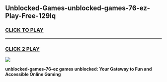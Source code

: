 
## Unblocked-Games-unblocked-games-76-ez-Play-Free-129lq
<h3>
<a href="https://premium76.site?title=unblocked-games-76-ez&ref=21A">CLICK TO PLAY</a></h3>
<hr>

<h3>
<a href="https://premium76.site?title=unblocked-games-76-ez&ref=21A">CLICK 2 PLAY</a>
  
</h3>

<a href="https://premium76.site?title=unblocked-games-76-ez&ref=21A"><img src="https://clearcache.store/games.png"></a>


**unblocked-games-76-ez games unblocked: Your Gateway to Fun and Accessible Online Gaming**
